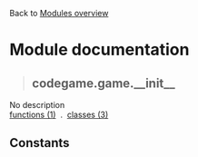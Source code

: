 Back to [Modules overview](https://github.com/pyrustic/codegame/blob/master/docs/modules/README.md)
  
# Module documentation
>## codegame.game.\_\_init\_\_
No description
<br>
[functions (1)](https://github.com/pyrustic/codegame/blob/master/docs/modules/content/codegame.game.__init__/functions.md) &nbsp;.&nbsp; [classes (3)](https://github.com/pyrustic/codegame/blob/master/docs/modules/content/codegame.game.__init__/classes.md)


## Constants
```python

```

